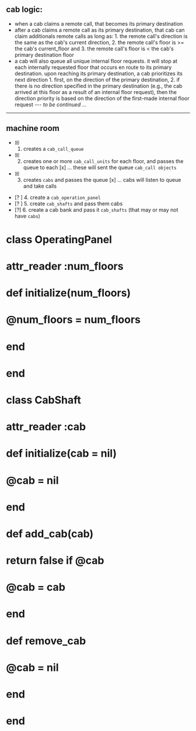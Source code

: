 ## cab logic:
* when a cab claims a remote call, that becomes its primary destination
* after a cab claims a remote call as its primary destination, that cab can claim additionals remote calls as long as: 1. the remote call's direction is the same as the cab's current direction, 2. the remote call's floor is >= the cab's current_floor and 3. the remote call's floor is < the cab's primary destination floor
* a cab will also queue all unique internal floor requests. it will stop at each internally requested floor that occurs en route to its primary destination. upon reaching its primary destination, a cab prioritizes its next direction 1. first, on the direction of the primary destination, 2. if there is no direction specified in the primary destination (e.g., the cab arrived at this floor as a result of an internal floor request), then the direction priority is based on the direction of the first-made internal floor request --- *to be continued ...*

---
## machine room
* [x] 1. creates a ``cab_call_queue``
* [x] 2. creates one or more ``cab_call_units`` for each floor, and passes the queue to each [x] ... these will sent the queue ``cab_call objects``
* [x] 3. creates ``cabs`` and passes the queue [x] ... cabs will listen to queue and take calls
* [? ] 4. create a ``cab_operation_panel``
* [? ] 5. create ``cab_shafts`` and pass them cabs
* [?] 6. create a cab bank and pass it ``cab_shafts`` (that may or may not have ``cabs``)

# class OperatingPanel
#   attr_reader :num_floors

#   def initialize(num_floors)
#     @num_floors = num_floors
#   end
# end

# class CabShaft
#   attr_reader :cab

#   def initialize(cab = nil)
#     @cab = nil
#   end

#   def add_cab(cab)
#     return false if @cab
#     @cab = cab
#   end

#   def remove_cab
#     @cab = nil
#   end
# end
